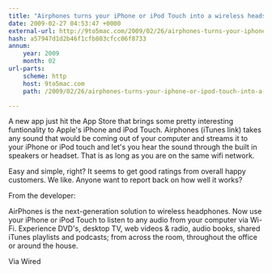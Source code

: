 ```yaml
---
title: "Airphones turns your iPhone or iPod Touch into a wireless headset"
date: 2009-02-27 04:53:47 +0000
external-url: http://9to5mac.com/2009/02/26/airphones-turns-your-iphone-or-ipod-touch-into-a-wireless-headset/
hash: a57947d1d2b46f1cfb803cfcc06f8733
annum:
    year: 2009
    month: 02
url-parts:
    scheme: http
    host: 9to5mac.com
    path: /2009/02/26/airphones-turns-your-iphone-or-ipod-touch-into-a-wireless-headset/

---
```


A new app just hit the App Store that brings some pretty interesting funtionality to Apple's iPhone and iPod Touch. Airphones (iTunes link) takes any sound that would be coming out of your computer and streams it to your iPhone or iPod touch and let's you hear the sound through the built in speakers or headset. That is as long as you are on the same wifi network.

Easy and simple, right? It seems to get good ratings from overall happy customers. We like. Anyone want to report back on how well it works?



From the developer:  

AirPhones is the next-generation solution to wireless headphones. Now use your iPhone or iPod Touch to listen        to any audio from        your computer via Wi-Fi.  Experience DVD's, desktop TV, web videos & radio, audio books, shared iTunes playlists and podcasts; from across the room, throughout the office or around the house.

Via Wired
